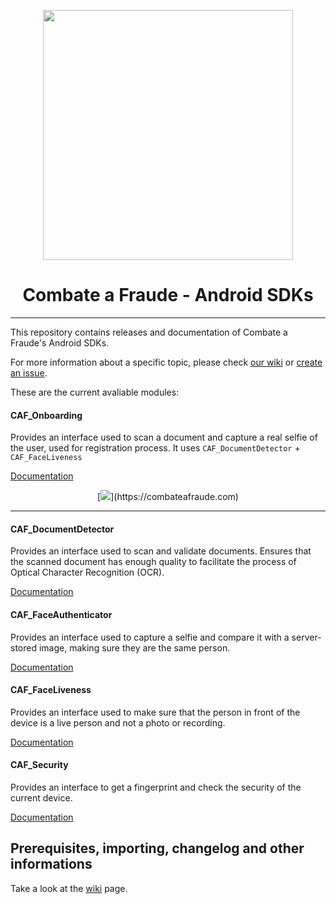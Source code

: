 <div align="center">
  
  [<img width="400px" src="https://github.com/combateafraude/android-sdk/blob/master/resources/logo_black.png?raw=true">](https://combateafraude.com)

  # Combate a Fraude - Android SDKs
</div>

<hr>

This repository contains releases and documentation of Combate a Fraude's Android SDKs.

For more information about a specific topic, please check [our wiki](https://github.com/combateafraude/android-sdk/wiki) or [create an issue](https://github.com/combateafraude/android-sdk/issues).

These are the current avaliable modules:

#### CAF_Onboarding

Provides an interface used to scan a document and capture a real selfie of the user, used for registration process. It uses `CAF_DocumentDetector` + `CAF_FaceLiveness`

[Documentation](https://github.com/combateafraude/android-sdk/wiki/CAF_Onboarding)

<div align="center">
    [<img src="https://github.com/combateafraude/android-sdk/blob/master/resources/CAF_Onboarding.gif?raw=true">](https://combateafraude.com)
</div>

<hr>

#### CAF_DocumentDetector

Provides an interface used to scan and validate documents. Ensures that the scanned document has enough quality to facilitate the process of Optical Character Recognition (OCR).

[Documentation](https://github.com/combateafraude/android-sdk/wiki/CAF_DocumentDetector)

#### CAF_FaceAuthenticator

Provides an interface used to capture a selfie and compare it with a server-stored image, making sure they are the same person.

[Documentation](https://github.com/combateafraude/android-sdk/wiki/CAF_FaceAuthenticator)

#### CAF_FaceLiveness

Provides an interface used to make sure that the person in front of the device is a live person and not a photo or recording.

[Documentation](https://github.com/combateafraude/android-sdk/wiki/CAF_FaceLiveness)

#### CAF_Security

Provides an interface to get a fingerprint and check the security of the current device.

[Documentation](https://github.com/combateafraude/android-sdk/wiki/CAF_Security)


## Prerequisites, importing, changelog and other informations

Take a look at the [wiki](https://github.com/combateafraude/android-sdk/wiki) page.

